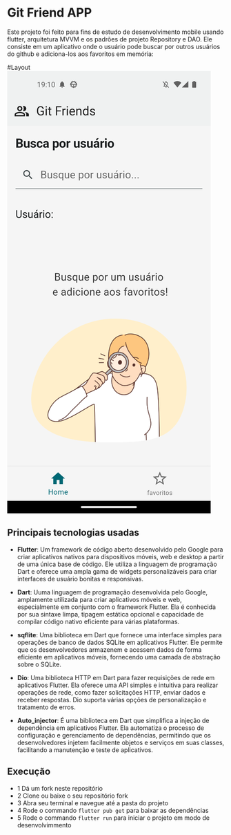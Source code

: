 # Git Friend APP
Este projeto foi feito para fins de estudo de desenvolvimento mobile usando flutter, arquitetura MVVM e os padrões de projeto Repository e DAO.
Ele consiste em um aplicativo onde o usuário pode buscar por outros usuários do github e adiciona-los aos favoritos em memória:

#Layout
![Layout da aplicação](./assets/gitfriends_layout.png)

## Principais tecnologias usadas
- **Flutter**:
Um framework de código aberto desenvolvido pelo Google para criar aplicativos nativos para dispositivos móveis, web e desktop a partir de uma única base de código. Ele utiliza a linguagem de programação Dart e oferece uma ampla gama de widgets personalizáveis para criar interfaces de usuário bonitas e responsivas.

- **Dart**:
Uuma linguagem de programação desenvolvida pelo Google, amplamente utilizada para criar aplicativos móveis e web, especialmente em conjunto com o framework Flutter. Ela é conhecida por sua sintaxe limpa, tipagem estática opcional e capacidade de compilar código nativo eficiente para várias plataformas.

- **sqflite**:
Uma biblioteca em Dart que fornece uma interface simples para operações de banco de dados SQLite em aplicativos Flutter. Ele permite que os desenvolvedores armazenem e acessem dados de forma eficiente em aplicativos móveis, fornecendo uma camada de abstração sobre o SQLite.

- **Dio**:
Uma biblioteca HTTP em Dart para fazer requisições de rede em aplicativos Flutter. Ela oferece uma API simples e intuitiva para realizar operações de rede, como fazer solicitações HTTP, enviar dados e receber respostas. Dio suporta várias opções de personalização e tratamento de erros.

- **Auto_injector**:
É uma biblioteca em Dart que simplifica a injeção de dependência em aplicativos Flutter. Ela automatiza o processo de configuração e gerenciamento de dependências, permitindo que os desenvolvedores injetem facilmente objetos e serviços em suas classes, facilitando a manutenção e teste de aplicativos.


## Execução
- 1 Dá um fork neste repositório
- 2 Clone ou baixe o seu repositório fork
- 3 Abra seu terminal e navegue até a pasta do projeto
- 4 Rode o commando `flutter pub get` para baixar as dependências
- 5 Rode o commando `flutter run` para iniciar o projeto em modo de desenvolvimmento

